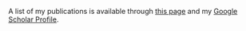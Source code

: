 A list of my publications is available through [this page](/publications/) and my [Google Scholar Profile](https://scholar.google.com/citations?hl=en&user=5j4Fp9IAAAAJ).
